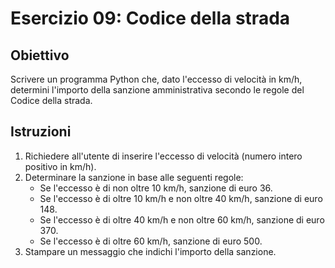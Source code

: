 # Esercizio 09: Codice della strada

## Obiettivo
Scrivere un programma Python che, dato l'eccesso di velocità in km/h, determini l'importo della sanzione amministrativa secondo le regole del Codice della strada.

## Istruzioni
1. Richiedere all'utente di inserire l'eccesso di velocità (numero intero positivo in km/h).
2. Determinare la sanzione in base alle seguenti regole:
   - Se l'eccesso è di non oltre 10 km/h, sanzione di euro 36.
   - Se l'eccesso è di oltre 10 km/h e non oltre 40 km/h, sanzione di euro 148.
   - Se l'eccesso è di oltre 40 km/h e non oltre 60 km/h, sanzione di euro 370.
   - Se l'eccesso è di oltre 60 km/h, sanzione di euro 500.
3. Stampare un messaggio che indichi l'importo della sanzione.